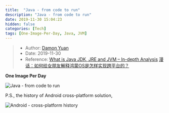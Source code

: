 ```yaml
---
title:  "Java - from code to run"
description: "Java - from code to run"
date: 2019-11-30 15:04:23
hidden: false
categories: [Tech]
tags: [One-Image-Per-Day, Java, JVM]
---
```


> * Author: [Damon Yuan](https://www.damonyuan.com)
> * Date: 2019-11-30
> * Reference: 
> [What is Java JDK, JRE and JVM – In-depth Analysis](https://howtodoinjava.com/java/basics/jdk-jre-jvm/)
> [漫话：如何给女朋友解释鸿蒙OS是怎样实现跨平台的？](https://juejin.im/post/5d50d05ee51d4561da620117)


**One Image Per Day**

![Java - from code to run]({{site.url}}/images/2019-11-30-Java-from-code-to-run/java_from_code_to_run.png "Java - from code to run")

P.S., the history of Android cross-platform solution,

![Android - cross-platform history]({{site.url}}/images/2019-11-30-Java-from-code-to-run/android_cross_platform_solution_history.png "Android - cross-platform history")
